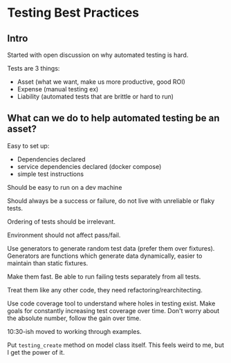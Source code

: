 # Testing Best Practices

## Intro

Started with open discussion on why automated testing is hard.

Tests are 3 things:

* Asset (what we want, make us more productive, good ROI)
* Expense (manual testing ex)
* Liability (automated tests that are brittle or hard to run)

## What can we do to help automated testing be an asset?

Easy to set up:

* Dependencies declared
* service dependencies declared (docker compose)
* simple test instructions

Should be easy to run on a dev machine

Should always be a success or failure, do not live with unreliable or flaky
tests.

Ordering of tests should be irrelevant.

Environment should not affect pass/fail.

Use generators to generate random test data (prefer them over fixtures).
Generators are functions which generate data dynamically, easier to maintain
than static fixtures.

Make them fast.  Be able to run failing tests separately from all tests.

Treat them like any other code, they need refactoring/rearchitecting.

Use code coverage tool to understand where holes in testing exist.  Make goals
for constantly increasing test coverage over time.  Don't worry about the
absolute number, follow the gain over time.

10:30-ish moved to working through examples.


Put `testing_create` method on model class itself.  This feels weird to me, but
I get the power of it.
